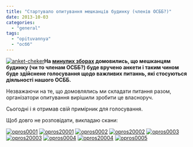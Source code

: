 ```yaml
---
title: "Стартувало опитування мешканців будинку (членів ОСББ?)"
date: 2013-10-03
categories: 
  - "general"
tags: 
  - "opituvannya"
  - "осбб"
---
```


[![anket-cheker](http://shevchenko4a.brovary.org/wp-content/uploads/2013/10/anket-cheker-300x198.jpg)](http://shevchenko4a.brovary.org/wp-content/uploads/2013/10/anket-cheker.jpg)**На [минулих зборах](http://shevchenko4a.brovary.org/rezultati-zboriv-19-veresnya/ "Результати зборів 19 вересня") домовились, що мешканцям будинку (чи то членам ОСББ?) буде вручено анкети і таким чином буде здійснене голосування щодо важливих питаннь, які стосуються діяльності нашого ОСББ.**

Незважаючи на те, що домовлялись ми складати питання разом, організатори опитування вирішили зробити це власноруч.

Сьогодні і я отримав свій примірник для голосування.

Щоб довго не розповідати, викладаю скани: <!--more-->

[![opros0001](/wp-content/uploads/2013/10/opros0001.jpg)](/wp-content/uploads/2013/10/opros0001.jpg) [![opros20001](/wp-content/uploads/2013/10/opros20001.jpg)](/wp-content/uploads/2013/10/opros20001.jpg) [![opros0002](/wp-content/uploads/2013/10/opros0002.jpg)](/wp-content/uploads/2013/10/opros0002.jpg) [![opros20002](/wp-content/uploads/2013/10/opros20002.jpg)](/wp-content/uploads/2013/10/opros20002.jpg) [![opros0003](/wp-content/uploads/2013/10/opros0003.jpg)](/wp-content/uploads/2013/10/opros0003.jpg) [![opros20003](/wp-content/uploads/2013/10/opros20003.jpg)](/wp-content/uploads/2013/10/opros20003.jpg) [![opros0004](/wp-content/uploads/2013/10/opros0004.jpg)](/wp-content/uploads/2013/10/opros0004.jpg) [![opros20004](/wp-content/uploads/2013/10/opros20004.jpg)](/wp-content/uploads/2013/10/opros20004.jpg) [![opros0005](/wp-content/uploads/2013/10/opros0005.jpg)](/wp-content/uploads/2013/10/opros0005.jpg)
